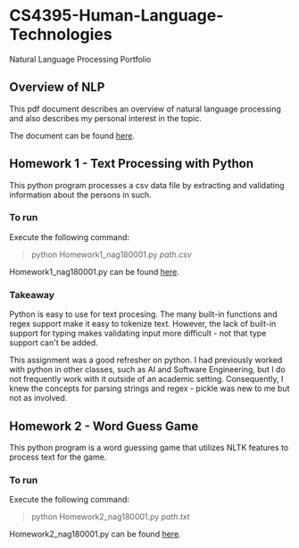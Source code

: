 # CS4395-Human-Language-Technologies
Natural Language Processing Portfolio

## Overview of NLP
This pdf document describes an overview of natural language processing and also describes my personal interest in the topic.

The document can be found [here](https://github.com/NoahAGonzales/CS4395-Human-Language-Technologies/blob/18a6401e5b0cacc9d8d76f95f4aaa12601676591/Overview_of_NLP.pdf).

## Homework 1 - Text Processing with Python
This python program processes a csv data file by extracting and validating information about the persons in such.

### To run
Execute the following command:
> python Homework1_nag180001.py *path.csv*

Homework1_nag180001.py can be found [here](https://github.com/NoahAGonzales/CS4395-Human-Language-Technologies/blob/03f8d9fa7e4305c78397c615cd8d086383db9301/Homework1/Homework1_nag180001.py).

### Takeaway
Python is easy to use for text procesing. 
The many built-in functions and regex support make it easy to tokenize text.
However, the lack of built-in support for typing makes validating input more difficult - not that type support can't be added.

This assignment was a good refresher on python.
I had previously worked with python in other classes, such as AI and Software Engineering, but I do not frequently work with it outside of an academic setting.
Consequently, I knew the concepts for parsing strings and regex - pickle was new to me but not as involved.

## Homework 2 - Word Guess Game
This python program is a word guessing game that utilizes NLTK features to process text for the game.

### To run
Execute the following command:
> python Homework2_nag180001.py *path.txt*

Homework2_nag180001.py can be found [here](https://github.com/NoahAGonzales/CS4395-Human-Language-Technologies/blob/21e50defca4c63080bb6f54d82e7bb5567324c86/Homework2/Homework2_nag180001.py).
